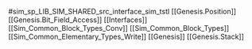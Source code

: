 #sim_sp_LIB_SIM_SHARED_src_interface_sim_tstl
[[Genesis.Position]]
[[Genesis.Bit_Field_Access]]
[[Interfaces]]
[[Sim_Common_Block_Types_Conv]]
[[Sim_Common_Block_Types]]
[[Sim_Common_Elementary_Types_Write]]
[[Genesis]]
[[Genesis.Stack]]
